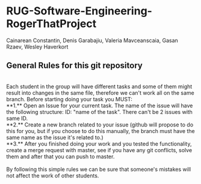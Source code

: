 # RUG-Software-Engineering-RogerThatProject
Cainarean Constantin, Denis Garabajiu, Valeria Mavceanscaia, Gasan Rzaev, Wesley Haverkort
## General Rules for this git repository
</br>
Each student in the group will have different tasks and some of them might result into changes in the same file, therefore we can't work all on the same branch.
Before starting doing your task you MUST:</br>
**1.** Open an Issue for your current task. The name of the issue will have the following structure: ID: "name of the task". There can't be 2 issues with same ID. </br>
**2.** Create a new branch related to your issue (github will propose to do this for you, but if you choose to do this manually, the branch must have the same name as the issue it's related to.)</br>
**3.** After you finished doing your work and you tested the functionality, create a merge request with master, see if you have any git conflicts, solve them and after that you can push to master.</br>
</br>
By following this simple rules we can be sure that someone's mistakes will not affect the work of other students. 
